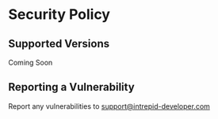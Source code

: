 # Security Policy

## Supported Versions

Coming Soon

## Reporting a Vulnerability

Report any vulnerabilities to support@intrepid-developer.com
